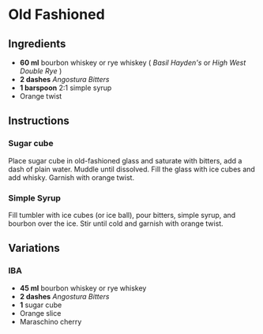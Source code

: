 # Old Fashioned

## Ingredients

* **60 ml** bourbon whiskey or rye whiskey ( *Basil Hayden's* or *High West Double Rye* )
* **2 dashes** *Angostura Bitters*
* **1 barspoon** 2:1 simple syrup
* Orange twist

## Instructions

### Sugar cube

Place sugar cube in old-fashioned glass and saturate with bitters, add a dash of plain water. Muddle until dissolved. Fill the glass with ice cubes and add whisky. Garnish with orange twist.

### Simple Syrup

Fill tumbler with ice cubes (or ice ball), pour bitters, simple syrup, and bourbon over the ice. Stir until cold and garnish with orange twist.

## Variations

### IBA

* **45 ml** bourbon whiskey or rye whiskey
* **2 dashes** *Angostura Bitters*
* **1** sugar cube
* Orange slice
* Maraschino cherry
